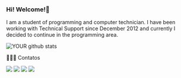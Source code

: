 ### Hi! Welcome!👋 

<!--
**DanielMoura91/DanielMoura91** is a ✨ _special_ ✨ repository because its `README.md` (this file) appears on your GitHub profile.

Here are some ideas to get you started:

- 🔭 I’m currently working on ...
- 🌱 I’m currently learning ...
- 👯 I’m looking to collaborate on ...
- 🤔 I’m looking for help with ...
- 💬 Ask me about ...
- 📫 How to reach me: ...
- 😄 Pronouns: ...
- ⚡ Fun fact: ...
-->

I am a student of programming and computer technician. I have been working with Technical Support since December 2012 and currently 
I decided to continue in the programming area.

![YOUR github stats](https://github-readme-stats.vercel.app/api?username=w3bScr4pp3r)



👨🏻‍💻 Contatos
 
[<img src="https://img.shields.io/badge/WhatsApp-25D366?style=for-the-badge&logo=whatsapp&logoColor=white" />](http://api.whatsapp.com/send?phone=5527999989450&text=Olá+Daniel,+vim+pelo+Github) [<img src="https://img.shields.io/badge/medium-%2312100E.svg?&style=for-the-badge&logo=medium&logoColor=white" />](https://medium.com/@daniel-m-alves) [<img src="https://img.shields.io/badge/linkedin-%230077B5.svg?&style=for-the-badge&logo=linkedin&logoColor=white" />](https://www.linkedin.com/in/daniel-moura-alves/) [<img src="https://img.shields.io/badge/Gmail-D14836?style=for-the-badge&logo=gmail&logoColor=white" />](mailto:danielmoura.tech@gmail.com)

<!--
💻 My workspace

[<img src="https://img.shields.io/badge/Linux-0078D6?style=for-the-badge&logo=linux&logoColor=white" />]() [<img src="https://img.shields.io/badge/Intel-Xeon_E5_2670-0071C5?style=for-the-badge&logo=intel&logoColor=white" />]()
[<img src="https://img.shields.io/badge/16GB-0071C5?style=for-the-badge&logo=ddr3&logoColor=white" />]() [<img src="https://img.shields.io/badge/NVIDIA-GT_710-76B900?style=for-the-badge&logo=nvidia&logoColor=white" />]()
-->
